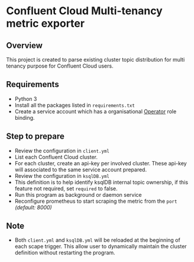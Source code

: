 # Confluent Cloud Multi-tenancy metric exporter

## Overview

This project is created to parse existing cluster topic distribution for multi tenancy purpose for Confluent Cloud users.

## Requirements

* Python 3
* Install all the packages listed in `requirements.txt`
* Create a service account which has a organisational <a href="https://docs.confluent.io/cloud/current/access-management/access-control/cloud-rbac.html#operator">Operator</a> role binding.

## Step to prepare

* Review the configuration in `client.yml`
 * List each Confluent Cloud cluster.
 * For each cluster, create an api-key per involved cluster. These api-key will associated to the same service account prepared.
* Review the configuration in `ksqlDB.yml`
 * This definition is to help identify ksqlDB internal topic ownership, if this feature not required, set `required` to false.
* Run this program as background or daemon service
* Reconfigure prometheus to start scraping the metric from the `port` _(default: 8000)_

## Note

* Both `client.yml` and `ksqlDB.yml` will be reloaded at the beginning of each scape trigger. This allow user to dynamically maintain the cluster definition without restarting the program.
